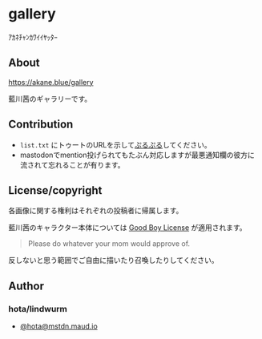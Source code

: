 # gallery

ｱｶﾈﾁｬﾝｶﾜｲｲﾔｯﾀｰ

## About

https://akane.blue/gallery

藍川茜のギャラリーです。

## Contribution

- `list.txt` にトゥートのURLを示して[ぷるぷる](https://github.com/Akane-Blue/gallery/pulls)してください。
- mastodonでmention投げられてもたぶん対応しますが最悪通知欄の彼方に流されて忘れることが有ります。

## License/copyright

各画像に関する権利はそれぞれの投稿者に帰属します。

藍川茜のキャラクター本体については [Good Boy License](https://icons8.com/good-boy-license/) が適用されます。

> Please do whatever your mom would approve of.

反しないと思う範囲でご自由に描いたり召喚したりしてください。

## Author

### hota/lindwurm

- [@hota@mstdn.maud.io](https://mstdn.maud.io/@hota)
